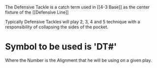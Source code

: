 The Defensive Tackle is a catch term used in [[4-3 Base]] as the center fixture of the [[Defensive Line]]


Typically Defensive Tackles will play 2, 3, 4 and 5 technique with a responsibility of collapsing the sides of the pocket. 


# Symbol to be used is 'DT#'
Where the Number is the Alignment that he will be using on a given play. 